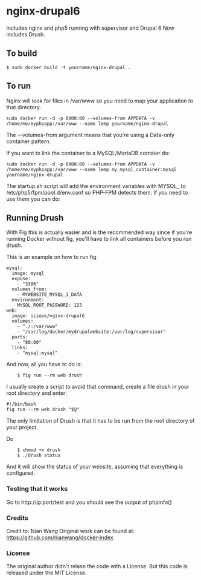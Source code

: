 # nginx-drupal6
Includes nginx and php5 running with supervisor and Drupal 6
Now includes Drush.

## To build

```
$ sudo docker build -t yourname/nginx-drupal .
```
## To run

Nginx will look for files in /var/www so you need to map your application to that directory.

```
sudo docker run -d -p 8000:80 --volumes-from APPDATA -v /home/me/myphpapp:/var/www --name lemp yourname/nginx-drupal
```

The --volumes-from argument means that you're using a Data-only container pattern.

If you want to link the container to a MySQL/MariaDB contaier do:

```
sudo docker run -d -p 8000:80 --volumes-from APPDATA -v /home/me/myphpapp:/var/www --name lemp my_mysql_container:mysql yourname/nginx-drupal
```

The startup.sh script will add the environment variables with MYSQL_ to /etc/php5/fpm/pool.d/env.conf so PHP-FPM detects them. If you need to use them you can do:
<?php getenv("SOME_ENV_VARIABLE_THAT_HAS_MYSQL_IN_THE_NAME"); ?>

## Running Drush
With Fig this is actually easier and is the recommended way since if you're running Docker without fig, you'll have to link all containers before you run drush.

This is an example on how to run fig

```
mysql:
  image: mysql
  expose:
    - "3306"
  volumes_from:
    - MYWEBSITE_MYSQL_1_DATA
  environment:
    MYSQL_ROOT_PASSWORD: 123
web:
  image: iiiepe/nginx-drupal6
  volumes:
    - "./:/var/www"
    - "/var/log/docker/mydrupalwebsite:/var/log/supervisor"
  ports:
    - "80:80"
  links:
    - "mysql:mysql"
```

And now, all you have to do is:

		$ fig run --rm web drush

I usually create a script to avoid that command, create a file drush in your root directory and enter:

```
#!/bin/bash
fig run --rm web drush "$@"
```

The only limitation of Drush is that it has to be run from the root directory of your project.

Do

		$ chmod +x drush
		$ ./drush status

And it will show the status of your website, assuming that everything is configured.

### Testing that it works
Go to http://ip:port/test and you should see the output of phpinfo()

### Credits
Credit to: Nian Wang 
Original work can be found at: https://github.com/nianwang/docker-index

### License
The original author didn't relase the code with a License. But this code is released under the MIT License.